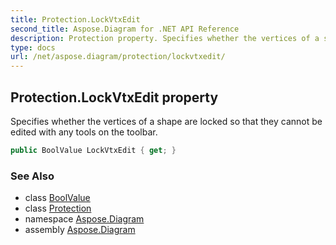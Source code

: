 ```yaml
---
title: Protection.LockVtxEdit
second_title: Aspose.Diagram for .NET API Reference
description: Protection property. Specifies whether the vertices of a shape are locked so that they cannot be edited with any tools on the toolbar
type: docs
url: /net/aspose.diagram/protection/lockvtxedit/
---
```

## Protection.LockVtxEdit property

Specifies whether the vertices of a shape are locked so that they cannot be edited with any tools on the toolbar.

```csharp
public BoolValue LockVtxEdit { get; }
```

### See Also

* class [BoolValue](../../boolvalue/)
* class [Protection](../)
* namespace [Aspose.Diagram](../../protection/)
* assembly [Aspose.Diagram](../../../)



